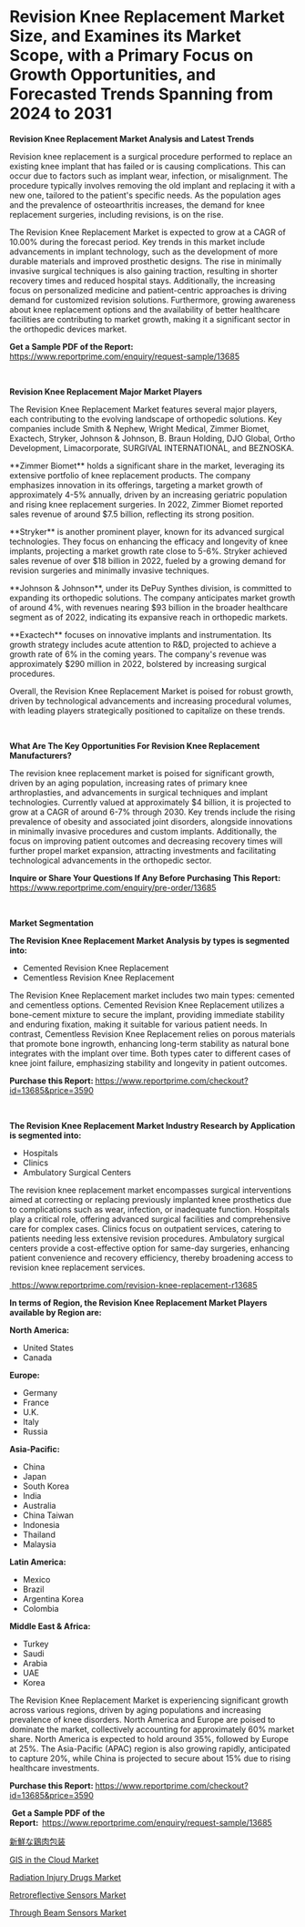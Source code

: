 <p><h1>Revision Knee Replacement Market Size, and Examines its Market Scope, with a Primary Focus on Growth Opportunities, and Forecasted Trends Spanning from 2024 to 2031</h1></p><p><strong>Revision Knee Replacement Market Analysis and Latest Trends</strong></p>
<p><p>Revision knee replacement is a surgical procedure performed to replace an existing knee implant that has failed or is causing complications. This can occur due to factors such as implant wear, infection, or misalignment. The procedure typically involves removing the old implant and replacing it with a new one, tailored to the patient's specific needs. As the population ages and the prevalence of osteoarthritis increases, the demand for knee replacement surgeries, including revisions, is on the rise.</p><p>The Revision Knee Replacement Market is expected to grow at a CAGR of 10.00% during the forecast period. Key trends in this market include advancements in implant technology, such as the development of more durable materials and improved prosthetic designs. The rise in minimally invasive surgical techniques is also gaining traction, resulting in shorter recovery times and reduced hospital stays. Additionally, the increasing focus on personalized medicine and patient-centric approaches is driving demand for customized revision solutions. Furthermore, growing awareness about knee replacement options and the availability of better healthcare facilities are contributing to market growth, making it a significant sector in the orthopedic devices market.</p></p>
<p><strong>Get a Sample PDF of the Report:&nbsp;</strong> <a href="https://www.reportprime.com/enquiry/request-sample/13685">https://www.reportprime.com/enquiry/request-sample/13685</a></p>
<p>&nbsp;</p>
<p><strong>Revision Knee Replacement Major Market Players</strong></p>
<p><p>The Revision Knee Replacement Market features several major players, each contributing to the evolving landscape of orthopedic solutions. Key companies include Smith & Nephew, Wright Medical, Zimmer Biomet, Exactech, Stryker, Johnson & Johnson, B. Braun Holding, DJO Global, Ortho Development, Limacorporate, SURGIVAL INTERNATIONAL, and BEZNOSKA.</p><p>**Zimmer Biomet** holds a significant share in the market, leveraging its extensive portfolio of knee replacement products. The company emphasizes innovation in its offerings, targeting a market growth of approximately 4-5% annually, driven by an increasing geriatric population and rising knee replacement surgeries. In 2022, Zimmer Biomet reported sales revenue of around $7.5 billion, reflecting its strong position.</p><p>**Stryker** is another prominent player, known for its advanced surgical technologies. They focus on enhancing the efficacy and longevity of knee implants, projecting a market growth rate close to 5-6%. Stryker achieved sales revenue of over $18 billion in 2022, fueled by a growing demand for revision surgeries and minimally invasive techniques.</p><p>**Johnson & Johnson**, under its DePuy Synthes division, is committed to expanding its orthopedic solutions. The company anticipates market growth of around 4%, with revenues nearing $93 billion in the broader healthcare segment as of 2022, indicating its expansive reach in orthopedic markets.</p><p>**Exactech** focuses on innovative implants and instrumentation. Its growth strategy includes acute attention to R&D, projected to achieve a growth rate of 6% in the coming years. The company's revenue was approximately $290 million in 2022, bolstered by increasing surgical procedures.</p><p>Overall, the Revision Knee Replacement Market is poised for robust growth, driven by technological advancements and increasing procedural volumes, with leading players strategically positioned to capitalize on these trends.</p></p>
<p>&nbsp;</p>
<p><strong>What Are The Key Opportunities For Revision Knee Replacement Manufacturers?</strong></p>
<p><p>The revision knee replacement market is poised for significant growth, driven by an aging population, increasing rates of primary knee arthroplasties, and advancements in surgical techniques and implant technologies. Currently valued at approximately $4 billion, it is projected to grow at a CAGR of around 6-7% through 2030. Key trends include the rising prevalence of obesity and associated joint disorders, alongside innovations in minimally invasive procedures and custom implants. Additionally, the focus on improving patient outcomes and decreasing recovery times will further propel market expansion, attracting investments and facilitating technological advancements in the orthopedic sector.</p></p>
<p><strong>Inquire or Share Your Questions If Any Before Purchasing This Report:</strong> <a href="https://www.reportprime.com/enquiry/pre-order/13685">https://www.reportprime.com/enquiry/pre-order/13685</a></p>
<p>&nbsp;</p>
<p><strong>Market Segmentation</strong></p>
<p><strong>The Revision Knee Replacement Market Analysis by types is segmented into:</strong></p>
<p><ul><li>Cemented Revision Knee Replacement</li><li>Cementless Revision Knee Replacement</li></ul></p>
<p><p>The Revision Knee Replacement market includes two main types: cemented and cementless options. Cemented Revision Knee Replacement utilizes a bone-cement mixture to secure the implant, providing immediate stability and enduring fixation, making it suitable for various patient needs. In contrast, Cementless Revision Knee Replacement relies on porous materials that promote bone ingrowth, enhancing long-term stability as natural bone integrates with the implant over time. Both types cater to different cases of knee joint failure, emphasizing stability and longevity in patient outcomes.</p></p>
<p><strong>Purchase this Report:&nbsp;</strong><a href="https://www.reportprime.com/checkout?id=13685&price=3590">https://www.reportprime.com/checkout?id=13685&price=3590</a></p>
<p>&nbsp;</p>
<p><strong>The Revision Knee Replacement Market Industry Research by Application is segmented into:</strong></p>
<p><ul><li>Hospitals</li><li>Clinics</li><li>Ambulatory Surgical Centers</li></ul></p>
<p><p>The revision knee replacement market encompasses surgical interventions aimed at correcting or replacing previously implanted knee prosthetics due to complications such as wear, infection, or inadequate function. Hospitals play a critical role, offering advanced surgical facilities and comprehensive care for complex cases. Clinics focus on outpatient services, catering to patients needing less extensive revision procedures. Ambulatory surgical centers provide a cost-effective option for same-day surgeries, enhancing patient convenience and recovery efficiency, thereby broadening access to revision knee replacement services.</p></p>
<p><a href="https://www.reportprime.com/revision-knee-replacement-r13685">&nbsp;https://www.reportprime.com/revision-knee-replacement-r13685</a></p>
<p><strong>In terms of Region, the Revision Knee Replacement Market Players available by Region are:</strong></p>
<p>
    <p> <strong> North America: </strong>
        <ul>
            <li>United States</li>
            <li>Canada</li>
        </ul>
        </p> 
    <p> <strong> Europe: </strong>
        <ul>
            <li>Germany</li>
            <li>France</li>
            <li>U.K.</li>
            <li>Italy</li>
            <li>Russia</li>
        </ul>
        </p> 
    <p> <strong> Asia-Pacific: </strong>
        <ul>
            <li>China</li>
            <li>Japan</li>
            <li>South Korea</li>
            <li>India</li>
            <li>Australia</li>
            <li>China Taiwan</li>
            <li>Indonesia</li>
            <li>Thailand</li>
            <li>Malaysia</li>
        </ul>
        </p> 
    <p> <strong> Latin America: </strong>
        <ul>
            <li>Mexico</li>
            <li>Brazil</li>
            <li>Argentina Korea</li>
            <li>Colombia</li>
        </ul>
        </p> 
    <p> <strong> Middle East & Africa: </strong>
        <ul>
            <li>Turkey</li>
            <li>Saudi</li>
            <li>Arabia</li>
            <li>UAE</li>
            <li>Korea</li>
        </ul>
    </p>
    </p>
<p><p>The Revision Knee Replacement Market is experiencing significant growth across various regions, driven by aging populations and increasing prevalence of knee disorders. North America and Europe are poised to dominate the market, collectively accounting for approximately 60% market share. North America is expected to hold around 35%, followed by Europe at 25%. The Asia-Pacific (APAC) region is also growing rapidly, anticipated to capture 20%, while China is projected to secure about 15% due to rising healthcare investments.</p></p>
<p><strong>Purchase this Report: </strong><a href="https://www.reportprime.com/checkout?id=13685&price=3590">https://www.reportprime.com/checkout?id=13685&price=3590</a></p>
<p>&nbsp;<strong>Get a Sample PDF of the Report:&nbsp;&nbsp;</strong><a href="https://www.reportprime.com/enquiry/request-sample/13685">https://www.reportprime.com/enquiry/request-sample/13685</a></p>
<p><strong></strong></p>
<p><p><a href="https://medium.com/@natkinneij6j/%E6%96%B0%E9%AE%AE%E3%81%AA%E5%AE%B6%E7%A6%BD%E5%8C%85%E8%A3%85%E5%B8%82%E5%A0%B4%E3%81%AE%E5%8B%95%E6%85%8B%E3%81%A8%E6%88%90%E9%95%B7%E8%A6%81%E5%9B%A0%E3%82%92%E5%88%86%E6%9E%90%E3%81%97-2024%E5%B9%B4%E3%81%8B%E3%82%892031%E5%B9%B4%E3%81%BE%E3%81%A7%E3%81%AE%E4%BA%88%E6%B8%AC%E3%82%92%E8%A1%8C%E3%81%84%E3%81%BE%E3%81%99-61367e8858d7">新鮮な鶏肉包装</a></p><p><a href="https://issuu.com/reportprime-2/docs/gis-in-the-cloud-market-size-2030.p_2de88265080e08">GIS in the Cloud Market</a></p><p><a href="https://medium.com/@rontayewer0/the-global-radiation-injury-drugs-market-is-projected-to-experience-an-annual-growth-rate-of-4-3-70eb79c5de73">Radiation Injury Drugs Market</a></p><p><a href="https://www.linkedin.com/pulse/how-retroreflective-sensors-market-changing-from-2024-2031-5qere?trackingId=wnmnXrv1Qf6Efd7jRCm8Ig%3D%3D">Retroreflective Sensors Market</a></p><p><a href="https://www.linkedin.com/pulse/how-through-beam-sensors-market-evolve-growth-analysis-lugke?trackingId=4ETP2AlcT8KXuX%2Fw6z5bTQ%3D%3D">Through Beam Sensors Market</a></p></p>